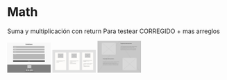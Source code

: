 # Math
Suma y multiplicación con return
Para testear CORREGIDO + mas arreglos 

<img src="Images/LandingWireframe5.png" width="100"/>
<img src="Images/LandingWireframe4.png" width="100"/>
<img src="Images/LandingWireframe3.png" width="100"/>
